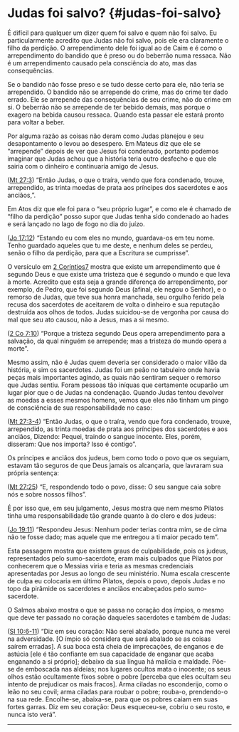 # Judas foi salvo? {#judas-foi-salvo}

É difícil para qualquer um dizer quem foi salvo e quem não foi salvo. Eu particularmente acredito que Judas não foi salvo, pois ele era claramente o filho da perdição. O arrependimento dele foi igual ao de Caim e é como o arrependimento do bandido que é preso ou do beberrão numa ressaca. Não é um arrependimento causado pela consciência do ato, mas das consequências.

Se o bandido não fosse preso e se tudo desse certo para ele, não teria se arrependido. O bandido não se arrepende do crime, mas do crime ter dado errado. Ele se arrepende das consequências de seu crime, não do crime em si. O beberrão não se arrepende de ter bebido demais, mas porque o exagero na bebida causou ressaca. Quando esta passar ele estará pronto para voltar a beber.

Por alguma razão as coisas não deram como Judas planejou e seu desapontamento o levou ao desespero. Em Mateus diz que ele se “arrepende” depois de ver que Jesus foi condenado, portanto podemos imaginar que Judas achou que a história teria outro desfecho e que ele sairia com o dinheiro e continuaria amigo de Jesus.

([Mt 27:3](http://bibliaonline.com.br/acf/mt/27/3)) “Então Judas, o que o traíra, vendo que fora condenado, trouxe, arrependido, as trinta moedas de prata aos príncipes dos sacerdotes e aos anciãos,”.

Em Atos diz que ele foi para o “seu próprio lugar”, e como ele é chamado de “filho da perdição” posso supor que Judas tenha sido condenado ao hades e será lançado no lago de fogo no dia do juízo.

([Jo 17:12](http://bibliaonline.com.br/acf/jo/17/12)) “Estando eu com eles no mundo, guardava-os em teu nome. Tenho guardado aqueles que tu me deste, e nenhum deles se perdeu, senão o filho da perdição, para que a Escritura se cumprisse”.

O versículo em [2 Coríntios7](http://bibliaonline.com.br/acf/2co/7) mostra que existe um arrependimento que é segundo Deus e que existe uma tristeza que é segundo o mundo e que leva à morte. Acredito que esta seja a grande diferença do arrependimento, por exemplo, de Pedro, que foi segundo Deus (afinal, ele negou o Senhor), e o remorso de Judas, que teve sua honra manchada, seu orgulho ferido pela recusa dos sacerdotes de aceitarem de volta o dinheiro e sua reputação destruída aos olhos de todos. Judas suicidou-se de vergonha por causa do mal que seu ato causou, não a Jesus, mas a si mesmo.

([2 Co 7:10](http://bibliaonline.com.br/acf/2co/7/10)) “Porque a tristeza segundo Deus opera arrependimento para a salvação, da qual ninguém se arrepende; mas a tristeza do mundo opera a morte”.

Mesmo assim, não é Judas quem deveria ser considerado o maior vilão da história, e sim os sacerdotes. Judas foi um peão no tabuleiro onde havia peças mais importantes agindo, as quais não sentiram sequer o remorso que Judas sentiu. Foram pessoas tão iníquas que certamente ocuparão um lugar pior que o de Judas na condenação. Quando Judas tentou devolver as moedas a esses mesmos homens, vemos que eles não tinham um pingo de consciência de sua responsabilidade no caso:

([Mt 27:3-4](http://bibliaonline.com.br/acf/mt/27/3-4)) “Então Judas, o que o traíra, vendo que fora condenado, trouxe, arrependido, as trinta moedas de prata aos príncipes dos sacerdotes e aos anciãos, Dizendo: Pequei, traindo o sangue inocente. Eles, porém, disseram: Que nos importa? Isso é contigo”.

Os príncipes e anciãos dos judeus, bem como todo o povo que os seguiam, estavam tão seguros de que Deus jamais os alcançaria, que lavraram sua própria sentença:

([Mt 27:25](http://bibliaonline.com.br/acf/mt/27/25)) “E, respondendo todo o povo, disse: O seu sangue caia sobre nós e sobre nossos filhos”.

É por isso que, em seu julgamento, Jesus mostra que nem mesmo Pilatos tinha uma responsabilidade tão grande quanto à do clero e dos judeus:

([Jo 19:11](http://bibliaonline.com.br/acf/jo/19/11)) “Respondeu Jesus: Nenhum poder terias contra mim, se de cima não te fosse dado; mas aquele que me entregou a ti maior pecado tem”.

Esta passagem mostra que existem graus de culpabilidade, pois os judeus, representados pelo sumo-sacerdote, eram mais culpados que Pilatos por conhecerem que o Messias viria e teria as mesmas credenciais apresentadas por Jesus ao longo de seu ministério. Numa escala crescente de culpa eu colocaria em último Pilatos, depois o povo, depois Judas e no topo da pirâmide os sacerdotes e anciãos encabeçados pelo sumo-sacerdote.

O Salmos abaixo mostra o que se passa no coração dos ímpios, o mesmo que deve ter passado no coração daqueles sacerdotes e também de Judas:

([Sl 10:6-11](http://bibliaonline.com.br/acf/sl/10/6-11)) “Diz em seu coração: Não serei abalado, porque nunca me verei na adversidade. [O ímpio só considera que será abalado se as coisas saírem erradas]. A sua boca está cheia de imprecações, de enganos e de astúcia [ele é tão confiante em sua capacidade de enganar que acaba enganando a si próprio]; debaixo da sua língua há malícia e maldade. Põe-se de emboscada nas aldeias; nos lugares ocultos mata o inocente; os seus olhos estão ocultamente fixos sobre o pobre [perceba que eles ocultam seu intento de prejudicar os mais fracos]. Arma ciladas no esconderijo, como o leão no seu covil; arma ciladas para roubar o pobre; rouba-o, prendendo-o na sua rede. Encolhe-se, abaixa-se, para que os pobres caiam em suas fortes garras. Diz em seu coração: Deus esqueceu-se, cobriu o seu rosto, e nunca isto verá”.

*****